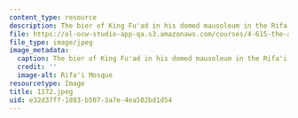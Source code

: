 ```yaml
---
content_type: resource
description: The bier of King Fu'ad in his domed mausoleum in the Rifa'i Mosque.
file: https://ol-ocw-studio-app-qa.s3.amazonaws.com/courses/4-615-the-architecture-of-cairo-spring-2002/e32d37ff1893b5073a7e4ea582bd1d54_1172.jpeg
file_type: image/jpeg
image_metadata:
  caption: The bier of King Fu'ad in his domed mausoleum in the Rifa'i Mosque.
  credit: ''
  image-alt: Rifa'i Mosque
resourcetype: Image
title: 1172.jpeg
uid: e32d37ff-1893-b507-3a7e-4ea582bd1d54
---
```

